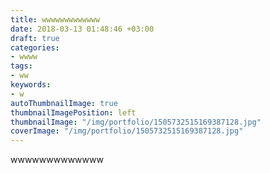 ```yaml
---
title: wwwwwwwwwwwww
date: 2018-03-13 01:48:46 +03:00
draft: true
categories:
- wwww
tags:
- ww
keywords:
- w
autoThumbnailImage: true
thumbnailImagePosition: left
thumbnailImage: "/img/portfolio/1505732515169387128.jpg"
coverImage: "/img/portfolio/1505732515169387128.jpg"
---
```


wwwwwwwwwwwww
